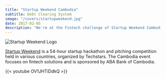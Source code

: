 ```yaml
---
title: "Startup Weekend Cambodia"
subtitle: Debt Clearing System
image: "/covers/startupweekend.jpg"
date: 2017-02-05
description: "We're at the Fintech challenge of Startup Weekend Cambodia to pitch our Fintech solution called Debt Clearing System"
---
```



![Startup Weekend Logo](https://sorasystem.sirv.com/logos/startupweekend.png)

[Startup Weekend](http://communities.techstars.com) is a 54-hour startup hackathon and pitching competition held in various countries, organized by Techstars. The Cambodia event focuses on fintech solutions and is sponsored by ABA Bank of Cambodia. 

{{< youtube OV1JHTiDdkQ >}}


<!-- <div class="alert rounded shadow alert-primary">
Updates:

Nov 2020: DCS evolved to become Resource Banking

Nov 2021: Resource Banking changed into Points banking to avoid any theoretical connection with the fallacious Resource-based economy

</div> -->